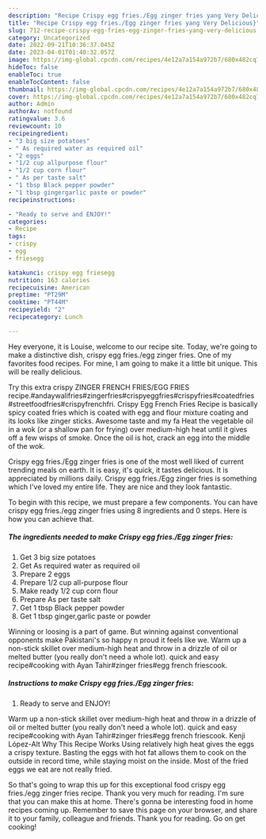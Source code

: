 ```yaml
---
description: "Recipe Crispy egg fries./Egg zinger fries yang Very Delicious}"
title: "Recipe Crispy egg fries./Egg zinger fries yang Very Delicious}"
slug: 712-recipe-crispy-egg-fries-egg-zinger-fries-yang-very-delicious
category: Uncategorized
date: 2022-09-21T10:36:37.045Z
date: 2023-04-01T01:40:32.057Z
image: https://img-global.cpcdn.com/recipes/4e12a7a154a972b7/680x482cq70/crispy-egg-friesegg-zinger-fries-recipe-main-photo.jpg
hideToc: false
enableToc: true
enableTocContent: false
thumbnail: https://img-global.cpcdn.com/recipes/4e12a7a154a972b7/680x482cq70/crispy-egg-friesegg-zinger-fries-recipe-main-photo.jpg
cover: https://img-global.cpcdn.com/recipes/4e12a7a154a972b7/680x482cq70/crispy-egg-friesegg-zinger-fries-recipe-main-photo.jpg
author: Admin
authorAv: notfound
ratingvalue: 3.6
reviewcount: 10
recipeingredient:
- "3 big size potatoes"
- " As required water as required oil"
- "2 eggs"
- "1/2 cup allpurpose flour"
- "1/2 cup corn flour"
- " As per taste salt"
- "1 tbsp Black pepper powder"
- "1 tbsp gingergarlic paste or powder"
recipeinstructions:

- "Ready to serve and ENJOY!"
categories:
- Recipe
tags:
- crispy
- egg
- friesegg

katakunci: crispy egg friesegg 
nutrition: 163 calories
recipecuisine: American
preptime: "PT29M"
cooktime: "PT44M"
recipeyield: "2"
recipecategory: Lunch

---
```



Hey everyone, it is Louise, welcome to our recipe site. Today, we're going to make a distinctive dish, crispy egg fries./egg zinger fries. One of my favorites food recipes. For mine, I am going to make it a little bit unique. This will be really delicious.

Try this extra crispy ZINGER FRENCH FRIES/EGG FRIES recipe.#andaywalifries#zingerfries#crispyeggfries#crispyfries#coatedfries#streetfoodfries#crispyfrenchfri. Crispy Egg French Fries Recipe is basically spicy coated fries which is coated with egg and flour mixture coating and its looks like zinger sticks. Awesome taste and my fa Heat the vegetable oil in a wok (or a shallow pan for frying) over medium-high heat until it gives off a few wisps of smoke. Once the oil is hot, crack an egg into the middle of the wok.

Crispy egg fries./Egg zinger fries is one of the most well liked of current trending meals on earth. It is easy, it's quick, it tastes delicious. It is appreciated by millions daily. Crispy egg fries./Egg zinger fries is something which I've loved my entire life. They are nice and they look fantastic.


To begin with this recipe, we must prepare a few components. You can have crispy egg fries./egg zinger fries using 8 ingredients and 0 steps. Here is how you can achieve that.

<!--inarticleads1-->

##### The ingredients needed to make Crispy egg fries./Egg zinger fries:

1. Get 3 big size potatoes
1. Get  As required water as required oil
1. Prepare 2 eggs
1. Prepare 1/2 cup all-purpose flour
1. Make ready 1/2 cup corn flour
1. Prepare  As per taste salt
1. Get 1 tbsp Black pepper powder
1. Get 1 tbsp ginger,garlic paste or powder


Winning or loosing is a part of game. But winning against conventional opponents make Pakistani&#39;s so happy n proud it feels like we. Warm up a non-stick skillet over medium-high heat and throw in a drizzle of oil or melted butter (you really don&#39;t need a whole lot). quick and easy recipe#cooking with Ayan Tahir#zinger fries#egg french friescook. 

<!--inarticleads2-->

##### Instructions to make Crispy egg fries./Egg zinger fries:


1. Ready to serve and ENJOY!

Warm up a non-stick skillet over medium-high heat and throw in a drizzle of oil or melted butter (you really don&#39;t need a whole lot). quick and easy recipe#cooking with Ayan Tahir#zinger fries#egg french friescook. Kenji López-Alt Why This Recipe Works Using relatively high heat gives the eggs a crispy texture. Basting the eggs with hot fat allows them to cook on the outside in record time, while staying moist on the inside. Most of the fried eggs we eat are not really fried. 

So that's going to wrap this up for this exceptional food crispy egg fries./egg zinger fries recipe. Thank you very much for reading. I'm sure that you can make this at home. There's gonna be interesting food in home recipes coming up. Remember to save this page on your browser, and share it to your family, colleague and friends. Thank you for reading. Go on get cooking!
